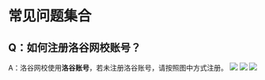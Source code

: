 # 常见问题集合

## Q：如何注册洛谷网校账号？

A：洛谷网校使用**洛谷账号**，若未注册洛谷账号，请按照图中方式注册。
![](https://cdn.luogu.com.cn/upload/image_hosting/a817dzop.png)
![](https://cdn.luogu.com.cn/upload/image_hosting/wvu8b1hb.png)
![](https://cdn.luogu.com.cn/upload/image_hosting/ju57e7bf.png)
